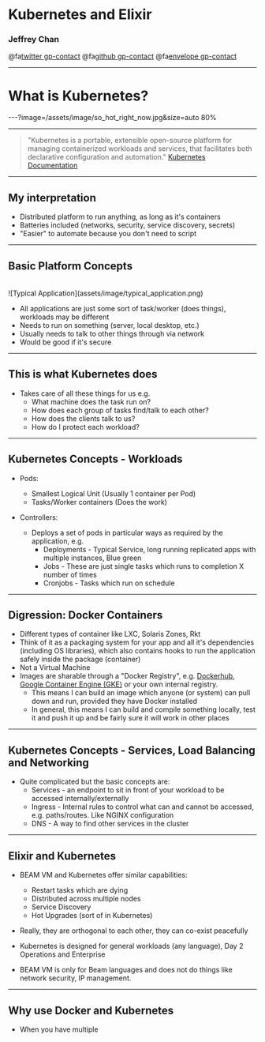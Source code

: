 # Kubernetes and Elixir

### Jeffrey Chan
@fa[twitter gp-contact](@jgmchan)
@fa[github gp-contact](https://github.com/jgmchan)
@fa[envelope gp-contact](jgmchan@gmail.com)

---
# What is Kubernetes?

---?image=/assets/image/so_hot_right_now.jpg&size=auto 80%

---

> "Kubernetes is a portable, extensible open-source platform for managing containerized workloads and services, that facilitates both declarative configuration and automation." [Kubernetes Documentation](https://kubernetes.io/docs/concepts/overview/what-is-kubernetes/)

---
## My interpretation

- Distributed platform to run anything, as long as it's containers
- Batteries included (networks, security, service discovery, secrets)
- "Easier" to automate because you don't need to script

---
## Basic Platform Concepts
<br>
<div>
  <div class="left">
  ![Typical Application](assets/image/typical_application.png)
  </div>
  <div class="right">
      <ul>
       <li>All applications are just some sort of task/worker (does things), workloads may be different</li>
       <li>Needs to run on something (server, local desktop, etc.)</li>
       <li>Usually needs to talk to other things through via network</li>
       <li>Would be good if it's secure</li>
      <ul>
  </div>
</div>

---
## This is what Kubernetes does

- Takes care of all these things for us e.g.
  * What machine does the task run on?
  * How does each group of tasks find/talk to each other?
  * How does the clients talk to us?
  * How do I protect each workload?

---
## Kubernetes Concepts - Workloads

* Pods:
  * Smallest Logical Unit (Usually 1 container per Pod)
  * Tasks/Worker containers (Does the work)

* Controllers:
  * Deploys a set of pods in particular ways as required by the application, e.g.
    * Deployments - Typical Service, long running replicated apps with multiple instances, Blue green
    * Jobs - These are just single tasks which runs to completion X number of times
    * Cronjobs - Tasks which run on schedule

---
## Digression: Docker Containers

* Different types of container like LXC, Solaris Zones, Rkt
* Think of it as a packaging system for your app and all it's dependencies (including OS libraries), which also contains
  hooks to run the application safely inside the package (container)
* Not a Virtual Machine
* Images are sharable through a "Docker Registry", e.g. [Dockerhub](https://hub.docker.com/), [Google Container Engine (GKE)](https://cloud.google.com/kubernetes-engine/) or your own internal registry.
    * This means I can build an image which anyone (or system) can pull down and run, provided they have Docker installed
    * In general, this means I can build and compile something locally, test it and push it up and be fairly sure it will work in other places

---
## Kubernetes Concepts - Services, Load Balancing and Networking

* Quite complicated but the basic concepts are:
  * Services - an endpoint to sit in front of your workload to be accessed internally/externally
  * Ingress - Internal rules to control what can and cannot be accessed, e.g. paths/routes. Like NGINX configuration
  * DNS - A way to find other services in the cluster

---
## Elixir and Kubernetes

* BEAM VM and Kubernetes offer similar capabilities:
  * Restart tasks which are dying
  * Distributed across multiple nodes
  * Service Discovery
  * Hot Upgrades (sort of in Kubernetes)

* Really, they are orthogonal to each other, they can co-exist peacefully

* Kubernetes is designed for general workloads (any language), Day 2 Operations and Enterprise
* BEAM VM is only for Beam languages and does not do things like network security, IP management.

---
## Why use Docker and Kubernetes

* When you have multiple
